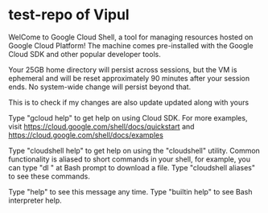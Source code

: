 # test-repo of Vipul

WelCome to Google Cloud Shell, a tool for managing resources hosted on Google Cloud Platform!
The machine comes pre-installed with the Google Cloud SDK and other popular developer tools.

Your 25GB home directory will persist across sessions, but the VM is ephemeral and will be reset
approximately 90 minutes after your session ends. No system-wide change will persist beyond that.

This is to check if my changes are also update updated along with yours

Type "gcloud help" to get help on using Cloud SDK. For more examples, visit
https://cloud.google.com/shell/docs/quickstart and https://cloud.google.com/shell/docs/examples

Type "cloudshell help" to get help on using the "cloudshell" utility.  Common functionality is
aliased to short commands in your shell, for example, you can type "dl <filename>" at Bash prompt to
download a file. Type "cloudshell aliases" to see these commands.

Type "help" to see this message any time. Type "builtin help" to see Bash interpreter help.
